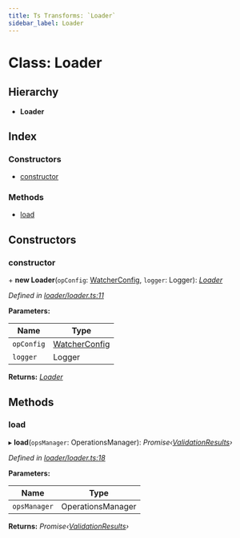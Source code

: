 ```yaml
---
title: Ts Transforms: `Loader`
sidebar_label: Loader
---
```


# Class: Loader

## Hierarchy

* **Loader**

## Index

### Constructors

* [constructor](loader.md#constructor)

### Methods

* [load](loader.md#load)

## Constructors

###  constructor

\+ **new Loader**(`opConfig`: [WatcherConfig](../interfaces/watcherconfig.md), `logger`: Logger): *[Loader](loader.md)*

*Defined in [loader/loader.ts:11](https://github.com/terascope/teraslice/blob/d2d877b60/packages/ts-transforms/src/loader/loader.ts#L11)*

**Parameters:**

Name | Type |
------ | ------ |
`opConfig` | [WatcherConfig](../interfaces/watcherconfig.md) |
`logger` | Logger |

**Returns:** *[Loader](loader.md)*

## Methods

###  load

▸ **load**(`opsManager`: OperationsManager): *Promise‹[ValidationResults](../interfaces/validationresults.md)›*

*Defined in [loader/loader.ts:18](https://github.com/terascope/teraslice/blob/d2d877b60/packages/ts-transforms/src/loader/loader.ts#L18)*

**Parameters:**

Name | Type |
------ | ------ |
`opsManager` | OperationsManager |

**Returns:** *Promise‹[ValidationResults](../interfaces/validationresults.md)›*
